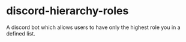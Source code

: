 # discord-hierarchy-roles
A discord bot which allows users to have only the highest role you in a defined list.
